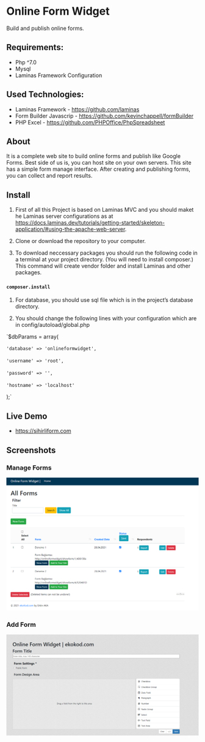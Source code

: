 # Online Form Widget

Build and publish online forms.

## Requirements:

* Php  ^7.0
* Mysql
* Laminas Framework Configuration


## Used Technologies:

* Laminas Framework -  https://github.com/laminas
* Form Builder Javascrip - https://github.com/kevinchappell/formBuilder
* PHP Excel - https://github.com/PHPOffice/PhpSpreadsheet


## About

It is a complete web site to build online forms and publish like Google Forms. Best side of us is, you can host site on your own servers. This site has a simple form manage interface.
After creating and publishing forms, you can collect and report results.

## Install

1. First of all this Project is based on Laminas MVC and you should maket he Laminas server configurations as at https://docs.laminas.dev/tutorials/getting-started/skeleton-application/#using-the-apache-web-server.

1. Clone or download the repository to your computer. 

1. To download neccessary packages you should run the following code in a terminal at your project directory. (You will need to install composer.) This command will create vendor folder and install Laminas and other packages.

#### `composer.install`

1. For database, you should use sql file which is in the project’s database directory.

1. You should change the following lines with your configuration which are in config/autoload/global.php

`$dbParams = array(

    'database' => 'onlineformwidget',
	
    'username' => 'root',
	
    'password' => '',
	
    'hostname' => 'localhost'
	
);`

## Live Demo
* https://sihirliform.com

## Screenshots

### Manage Forms

![Manage Forms](https://github.com/erkinaka/onlineformwidget/blob/main/screenshots/img1.png?raw=true)


### Add Form

![Add Form](https://github.com/erkinaka/onlineformwidget/blob/main/screenshots/img2.png?raw=true)


 


